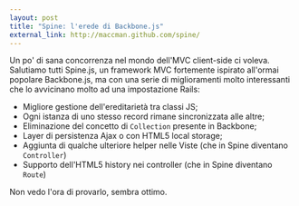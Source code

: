 ```yaml
---
layout: post
title: "Spine: l'erede di Backbone.js"
external_link: http://maccman.github.com/spine/
---
```


Un po' di sana concorrenza nel mondo dell'MVC client-side ci voleva. Salutiamo tutti Spine.js, un framework MVC fortemente ispirato all'ormai popolare Backbone.js, ma con una serie di miglioramenti molto interessanti che lo avvicinano molto ad una impostazione Rails:

* Migliore gestione dell'ereditarietà tra classi JS;
* Ogni istanza di uno stesso record rimane sincronizzata alle altre;
* Eliminazione del concetto di `Collection` presente in Backbone;
* Layer di persistenza Ajax o con HTML5 local storage;
* Aggiunta di qualche ulteriore helper nelle Viste (che in Spine diventano `Controller`)
* Supporto dell'HTML5 history nei controller (che in Spine diventano `Route`)

Non vedo l'ora di provarlo, sembra ottimo.
